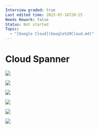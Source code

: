 ```yaml
---
Interview graded: true
Last edited time: 2023-07-16T20:25
Needs Rework: false
Status: Not started
Topic:
  - "[Google Cloud](Google%20Cloud.md)"
---
```

# Cloud Spanner

[![](https://lh6.googleusercontent.com/aBJFH7aoazW52VTVHrsJWpvQyHaxN_hNbA-d4tS2gPY4s_Jheg5bBdWwAf0p9sACXKtS1K8dsANmzyN8QMU-SdWLO9bKJNCOU95O1zSmTQZB29MCJYPax39zMkA2p4k3VPjyWCTeppNRG_Jl4sxWNAFZlF0zHUp0BKGxemskIp_HYrX3rqz6eMolSlwYwQ)](https://lh6.googleusercontent.com/aBJFH7aoazW52VTVHrsJWpvQyHaxN_hNbA-d4tS2gPY4s_Jheg5bBdWwAf0p9sACXKtS1K8dsANmzyN8QMU-SdWLO9bKJNCOU95O1zSmTQZB29MCJYPax39zMkA2p4k3VPjyWCTeppNRG_Jl4sxWNAFZlF0zHUp0BKGxemskIp_HYrX3rqz6eMolSlwYwQ)

[![](https://lh6.googleusercontent.com/dusVtKYgJrdHAtLi_YahM7zO_408sBzttMqdtd0N9FqTFurTXyIwb8lNHJI64g1-0NafEzeh7hy1ohX3zNrF3jXh1-9wB-7uzefpeawAqDUSqtXYclbeSrTEDv5ueppHWef8Vi78b7H9EqQiaX9Jd1dVJcnzl0BRpXxdhxjej0GWsPY5oC24ZGa9RCtJwg)](https://lh6.googleusercontent.com/dusVtKYgJrdHAtLi_YahM7zO_408sBzttMqdtd0N9FqTFurTXyIwb8lNHJI64g1-0NafEzeh7hy1ohX3zNrF3jXh1-9wB-7uzefpeawAqDUSqtXYclbeSrTEDv5ueppHWef8Vi78b7H9EqQiaX9Jd1dVJcnzl0BRpXxdhxjej0GWsPY5oC24ZGa9RCtJwg)

[![](https://lh6.googleusercontent.com/zExmTRpkcNSr8FrOKj35hZqWztPQfpNb3kBX2V2Zt4HjjCbOibp4huwf3u0YbW1-TtB1Sqs8Ph2mP8PKfpcd_6zh4A1WTOVWvt7PJLY_wO5reTPCjsnYCpIOv_aMwss_VtvdqxErxP3LPHw0dA-dIT6PJBxlD3ua_Fzzw5XK-MXbXLQdKygRHyV_4u2qNg)](https://lh6.googleusercontent.com/zExmTRpkcNSr8FrOKj35hZqWztPQfpNb3kBX2V2Zt4HjjCbOibp4huwf3u0YbW1-TtB1Sqs8Ph2mP8PKfpcd_6zh4A1WTOVWvt7PJLY_wO5reTPCjsnYCpIOv_aMwss_VtvdqxErxP3LPHw0dA-dIT6PJBxlD3ua_Fzzw5XK-MXbXLQdKygRHyV_4u2qNg)

[![](https://lh5.googleusercontent.com/NJcdKD-qfmQXbgzNK-_xkSp8aLglVOjV1Nd23KcnaItrfcA2lmRWbGs9xUwI4oQM5JjDanlMo609C_E6ImBTcVj2eV_2zt1y7VtxUv0KJHM9HkTL2NgI4c18jjbpffQNBjytnGeHAoD1ekfEHzEDwTr_VjudrhNB4xk766PVsFfRCQReZHSXnq7f4JDIjw)](https://lh5.googleusercontent.com/NJcdKD-qfmQXbgzNK-_xkSp8aLglVOjV1Nd23KcnaItrfcA2lmRWbGs9xUwI4oQM5JjDanlMo609C_E6ImBTcVj2eV_2zt1y7VtxUv0KJHM9HkTL2NgI4c18jjbpffQNBjytnGeHAoD1ekfEHzEDwTr_VjudrhNB4xk766PVsFfRCQReZHSXnq7f4JDIjw)

[![](https://lh3.googleusercontent.com/8D0QH7EnU758v0Nl7g59HhvdnXfeCN4Kn-VNQ6XDhSzC8U9LvCUh11UIpQzrG9ldwUigwqO9bI_DulhSo_Be_hnCe2xjBjTEGBag8vZYU7wQeJA72XL4qTLsS4Fptl4Qqa_UCmy_Dah6ymAGVn3lYveFJw-BysgNFIhdAFu-1JSEQqfg89Wa_GWjynFiFQ)](https://lh3.googleusercontent.com/8D0QH7EnU758v0Nl7g59HhvdnXfeCN4Kn-VNQ6XDhSzC8U9LvCUh11UIpQzrG9ldwUigwqO9bI_DulhSo_Be_hnCe2xjBjTEGBag8vZYU7wQeJA72XL4qTLsS4Fptl4Qqa_UCmy_Dah6ymAGVn3lYveFJw-BysgNFIhdAFu-1JSEQqfg89Wa_GWjynFiFQ)

[![](https://lh3.googleusercontent.com/R1DMw8dpt2OYLctz8dudBDk9gVbmRIQrDbwa42Zi8HXmzND7eKYBAflONEAcGEC5uoE4XEHpuHZWtauMOSD3OqflG0acpjaUc1qn0YH8EXAOkfAt5DVby2hDuiBESzomKv1HRlKN6Ry5KhdD-vdac8IgvxTA5uHKliERpTiN0qmJDW1lcctRkMucTqJryQ)](https://lh3.googleusercontent.com/R1DMw8dpt2OYLctz8dudBDk9gVbmRIQrDbwa42Zi8HXmzND7eKYBAflONEAcGEC5uoE4XEHpuHZWtauMOSD3OqflG0acpjaUc1qn0YH8EXAOkfAt5DVby2hDuiBESzomKv1HRlKN6Ry5KhdD-vdac8IgvxTA5uHKliERpTiN0qmJDW1lcctRkMucTqJryQ)